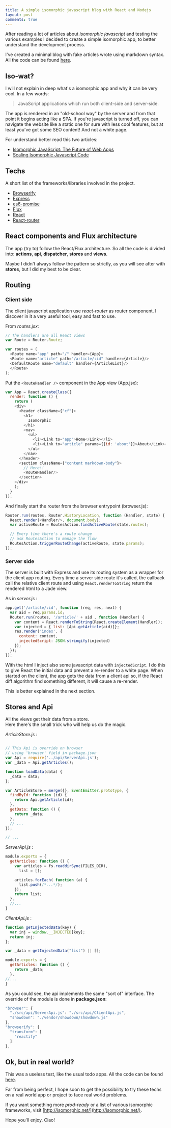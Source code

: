 ```yaml
---
title: A simple isomorphic javascript blog with React and Nodejs
layout: post
comments: true
---
```



After reading a lot of articles about *isomorphic javascript* and testing the various examples I decided to create a simple isomorphic app, to better understand the development process.

I've created a minimal blog with fake articles wrote using markdown syntax.
All the code can be found [here](https://github.com/stefunk/isomorphic-blog-example).

## Iso-wat?
I will not explain in deep what's a isomorphic app and why it can be very cool.
In a few words:
> JavaScript applications which run both client-side and server-side.

The app is rendered in an "old-school way" by the server and from that point it begins acting like a SPA.
If you're javascript is turned off, you can navigate the website like a static one for sure with less cool features, but at least you've got some SEO content! And not a white page.

For understand better read this two articles:

+ [Isomorphic JavaScript: The Future of Web Apps](http://nerds.airbnb.com/isomorphic-javascript-future-web-apps/)
+ [Scaling Isomorphic Javascript Code](http://blog.nodejitsu.com/scaling-isomorphic-javascript-code/)

## Techs
A short list of the frameworks/libraries involved in the project.


+ [Browserify](http://browserify.org/)
+ [Express](http://expressjs.com/)
+ [es6-promise](https://github.com/jakearchibald/es6-promise)
+ [Flux](https://facebook.github.io/flux/)
+ [React](http://facebook.github.io/react/)
+ [React-router](https://github.com/rackt/react-router)

## React components and Flux architecture
The app (try to) follow the React/Flux architecture. So all the code is divided into: **actions**, **api**,  **dispatcher**, **stores** and **views**.

Maybe I didn't always follow the pattern so strictly, as you will see after with **stores**, but I did my best to be clear.

## Routing
### Client side
The client javascript application use *react-router* as router component.
I discover in it a very useful tool, easy and fast to use.

From *routes.jsx*:

```javascript
// The handlers are all React views
var Route = Router.Route;

var routes = (
  <Route name="app" path="/" handler={App}>
  <Route name="article" path="/article/:id" handler={Article}/>
  <DefaultRoute name="default" handler={ArticleList}/>
  </Route>
);
```

Put the ```<RouteHandler />``` component in the App view (App.jsx):

``` javascript
var App = React.createClass({
  render: function () {
    return (
    <div>
      <header className={"cf"}>
        <h1>
          Isomorphic
        </h1>
        <nav>
          <ul>
            <li><Link to="app">Home</Link></li>
            <li><Link to="article" params={{id: 'about'}}>About</Link></li>
          </ul>
        </nav>
      </header>
      <section className={"content markdown-body"}>
        // Here!!
        <RouteHandler/>
      </section>
    </div>
    );
  }
});
```

And finally start the router from the browser entrypoint (browser.js):

```javascript
Router.run(routes, Router.HistoryLocation, function (Handler, state) {
  React.render(<Handler/>, document.body);
  var activeRoute = RoutesAction.findActiveRoute(state.routes);

  // Every time there's a route change
  // ask RoutesAction to manage the flow
  RoutesAction.triggerRouteChange(activeRoute, state.params);
});
```

### Server side
The server is built with Express and use its routing system as a wrapper for the client app routing. Every time a server side route it's called, the callback call the relative client route and using ```React.renderToString``` return the rendered html to a Jade view.

As in *server.js* :

```javascript
app.get('/article/:id', function (req, res, next) {
  var aid = req.params.id;
  Router.run(routes, '/article/' + aid , function (Handler) {
    var content = React.renderToString(React.createElement(Handler));
    var injected = { list: [Api.getArticle(aid)]};
    res.render('index', {
      content: content,
      injectedScript: JSON.stringify(injected)
    });
  });
});
```

With the html I inject also some javascript data with ```injectedScript```.
I do this to give React the initial data and prevent a re-render to a white page. When started on the client, the app gets the data from a client api so, if the React diff algorithm find something different, it will cause a re-render.

This is better explained in the next section.

## Stores and Api
All the views get their data from a store.  
Here there's the small trick who will help us do the magic.

*ArticleStore.js* :

```javascript

// This Api is override on browser
// using 'browser' field in package.json
var Api = require('../api/ServerApi.js');
var _data = Api.getArticles();

function loadData(data) {
  _data = data;
};

var ArticleStore = merge({}, EventEmitter.prototype, {
  findById: function (id) {
    return Api.getArticle(id);
  },
  getData: function () {
    return _data;
  },
  // ...
});

// ...
```

*ServerApi.js* :

```javascript
module.exports = {
  getArticles: function () {
    var articles = fs.readdirSync(FILES_DIR),
      list = [];

    articles.forEach( function (a) {
      list.push(/*...*/);
    });
    return list;
  },
  //...
}
```

*ClientApi.js* :

```javascript
function getInjectedData(key) {
  var inj = window.__INJECTED[key];
  return inj;
};

var _data = getInjectedData("list") || [];

module.exports = {
  getArticles: function () {
    return _data;
  },
//...
}
```

As you could see, the api implements the same "sort of" interface.
The override of the module is done in **package.json**:

```javascript
"browser": {
  "./src/api/ServerApi.js": "./src/api/ClientApi.js",
  "showdown": "./vendor/showdown/showdown.js"
},
"browserify": {
  "transform": [
    "reactify"
  ]
},
```

## Ok, but in real world?

This was a useless test, like the usual todo apps.
All the code can be found [here](https://github.com/stefunk/isomorphic-blog-example).

Far from being perfect, I hope soon to get the possibility to try these techs on a real world app or project to face real world problems.

If you want something more *prod-ready* or a list of various isomorphic frameworks, visit [http://isomorphic.net/](http://isomorphic.net/).

Hope you'll enjoy.
Ciao!
